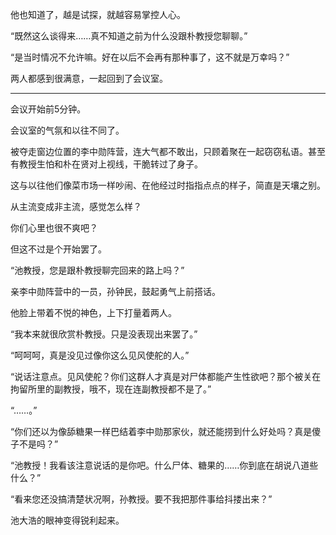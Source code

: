 他也知道了，越是试探，就越容易掌控人心。

“既然这么谈得来……真不知道之前为什么没跟朴教授您聊聊。”

“是当时情况不允许嘛。好在以后不会再有那种事了，这不就是万幸吗？”

两人都感到很满意，一起回到了会议室。

* * *

会议开始前5分钟。

会议室的气氛和以往不同了。

被夺走窗边位置的李中勋阵营，连大气都不敢出，只顾着聚在一起窃窃私语。甚至有教授生怕和朴在贤对上视线，干脆转过了身子。

这与以往他们像菜市场一样吵闹、在他经过时指指点点的样子，简直是天壤之别。

从主流变成非主流，感觉怎么样？

你们心里也很不爽吧？

但这不过是个开始罢了。

“池教授，您是跟朴教授聊完回来的路上吗？”

亲李中勋阵营中的一员，孙钟民，鼓起勇气上前搭话。

他脸上带着不悦的神色，上下打量着两人。

“我本来就很欣赏朴教授。只是没表现出来罢了。”

“呵呵呵，真是没见过像你这么见风使舵的人。”

“说话注意点。见风使舵？你们这群人才真是对尸体都能产生性欲吧？那个被关在拘留所里的副教授，哦不，现在连副教授都不是了。”

“……。”

“你们还以为像舔糖果一样巴结着李中勋那家伙，就还能捞到什么好处吗？真是傻子不是吗？”

“池教授！我看该注意说话的是你吧。什么尸体、糖果的……你到底在胡说八道些什么？”

“看来您还没搞清楚状况啊，孙教授。要不我把那件事给抖搂出来？”

池大浩的眼神变得锐利起来。